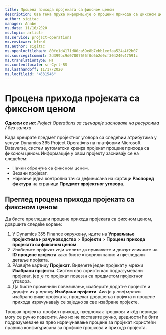 ```yaml
---
title: Процена прихода пројеката са фиксном ценом
description: Ова тема пружа информације о процени прихода са фиксном ценом у пројектима.
author: sigitac
manager: Annbe
ms.date: 11/16/2020
ms.topic: article
ms.service: project-operations
ms.reviewer: kfend
ms.author: sigitac
ms.openlocfilehash: 80fe1d4171d80ca39e8b7ebb1eefaa524a4f2b07
ms.sourcegitcommit: 2d399bc9d07807626f0d6b2d0cf304240c47591c
ms.translationtype: HT
ms.contentlocale: sr-Cyrl-RS
ms.lasthandoff: 11/17/2020
ms.locfileid: "4531546"
---
```

# <a name="fixed-price-revenue-estimate-projects"></a>Процена прихода пројеката са фиксном ценом 

_**Односи се на:** Project Operations за сценарије засноване на ресурсима / без залиха_

Када креирате предмет пројектног уговора са следећим атрибутима у услузи Dynamics 365 Project Operations на платформи Microsoft Dataverse, систем аутоматски креира пројекат процене прихода са фиксном ценом. Информације у овом пројекту заснивају се на следећем:

  - Начин обрачуна са фиксном ценом.
  - Везани пројекат.
  - Најмање једна контролна тачка дефинисана на картици **Распоред фактура** на страници **Предмет пројектног уговора**.

## <a name="review-fixed-price-revenue-estimates-projects"></a>Преглед процена прихода пројеката са фиксном ценом
Да бисте прегледали процене прихода пројеката са фиксном ценом, довршите следеће кораке:

1. У Dynamics 365 Finance окружењу, идите на **Управљање пројектима и рачуноводство** > **Пројекти** > **Процена прихода пројеката са фиксном ценом**.
2. Изаберите пројекат који желите да прикажете и двапут кликните на **ID процене пројекта** како бисте отворили запис и прегледали детаље пројекта.
3. РАзвијте картицу **Пројекат**. Видећете један пројекат у мрежи **Изабрани пројекти**. Систем ово користи као подразумевани пројекат, јер је то пројекат повезан са предметом пројектног уговора. 
4. Да бисте променили повезивање, изаберите додатне пројекте и додајте их у мрежу **Изабрани пројекти**. Ако је у овој мрежи изабрано више пројеката, проценат довршења пројекта и процене прихода израчунавају се заједно за све изабране пројекте.

  Трошак пројекта, профил прихода, предложак трошкова и кôд периода могу се ручно подесити. Ако их не поставите ручно, вредности ће бити подразумеване на прво израчунавање процене за пројекат користећи правила конфигурисана за профиле трошкова и прихода пројекта.

